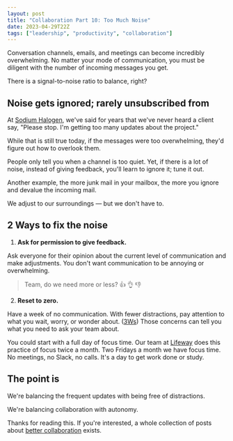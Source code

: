 ```yaml
---
layout: post
title: "Collaboration Part 10: Too Much Noise"
date: 2023-04-29T22Z
tags: ["leadership", "productivity", "collaboration"]
---
```


Conversation channels, emails, and meetings can become incredibly overwhelming. No matter your mode of communication, you must be diligent with the number of incoming messages you get.

There is a signal-to-noise ratio to balance, right?

## Noise gets ignored; rarely unsubscribed from

At [Sodium Halogen](https//sodiumhalogen.com), we've said for years that we've never heard a client say, "Please stop. I'm getting too many updates about the project."

While that is still true today, if the messages were too overwhelming, they'd figure out how to overlook them.

People only tell you when a channel is too quiet. Yet, if there is a lot of noise, instead of giving feedback, you'll learn to ignore it; tune it out.

Another example, the more junk mail in your mailbox, the more you ignore and devalue the incoming mail.

We adjust to our surroundings — but we don't have to.

## 2 Ways to fix the noise

1. **Ask for permission to give feedback.**

Ask everyone for their opinion about the current level of communication and make adjustments. You don't want communication to be annoying or overwhelming.

> Team, do we need more or less? 👍 👌 👎

2. **Reset to zero.**

Have a week of no communication. With fewer distractions, pay attention to what you wait, worry, or wonder about. ([3Ws](/glossary#3Ws)) Those concerns can tell you what you need to ask your team about.

You could start with a full day of focus time. Our team at [Lifeway](https://lifewayhub-lifeway.icims.com/jobs/search?ss=1&searchCategory=8730) does this practice of focus twice a month. Two Fridays a month we have focus time. No meetings, no Slack, no calls. It's a day to get work done or study.

## The point is

We're balancing the frequent updates with being free of distractions.

We're balancing collaboration with autonomy.

Thanks for reading this. If you're interested, a whole collection of posts about [better collaboration](/collaborative-superpowers) exists.
